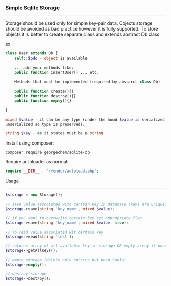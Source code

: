 ### Simple Sqlite Storage
<hr>

Storage should be used only for simple key-pair data. Objects storage 
should be avoided as bad practice however it is fully supported.
To store objects it is better to create separate class and extends abstract Db class.

ex:
```php
class User extends Db {
    self::$pdo - object is available 
    
    ... add your methods like: 
    public function insertUser() ... etc.
    
    Methods that must be implemented (required by abstarct class Db)
    
    public function create(){}
    public function destroy(){}
    public function empty(){}
    
}
```

```php
mixed $value - it can be any type (under the hood $value is serialized and
unserialized so type is preserved);

string $key - as it states must be a string
```

Install using composer:
```
composer require georgechem/sqlite-db
```
Require autoloader as normal:
```php
require __DIR__ . '/vendor/autoload.php';
```
Usage
<hr>

```php
$storage = new Storage(); 

// save value associated with certain key in database (keys are unique)
$storage->save(string 'key_name', mixed $value);

// if you want to overwrite certain key set appropriate flag
$storage->save(string 'key_name', mixed $value, true);

// To read value associated wit certain key
$storage->read(string 'test');

// returns array of all available key in storage OR empty array if none
$storage->getAllKeys();

// empty storage (delete only entries but keep table)
$storage->empty();

// destroy storage
$storage->destroy();
```